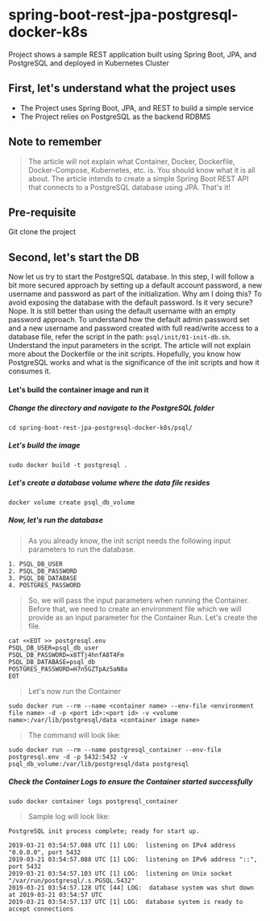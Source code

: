 # spring-boot-rest-jpa-postgresql-docker-k8s
Project shows a sample REST application built using Spring Boot, JPA, and PostgreSQL and deployed in Kubernetes Cluster

## First, let's understand what the project uses
* The Project uses Spring Boot, JPA, and REST to build a simple service
* The Project relies on PostgreSQL as the backend RDBMS

## Note to remember
> The article will not explain what Container, Docker, Dockerfile, Docker-Compose, Kubernetes, etc. is. You should know what it is all about. The article intends to create a simple Spring Boot REST API that connects to a PostgreSQL database using JPA. That's it!

## Pre-requisite
Git clone the project

## Second, let's start the DB
Now let us try to start the PostgreSQL database. In this step, I will follow a bit more secured approach by setting up a default account password, a new username and password as part of the initialization. Why am I doing this? To avoid exposing the database with the default password. Is it very secure? Nope. It is still better than using the default username with an empty password approach. To understand how the default admin password set and a new username and password created with full read/write access to a database file, refer the script in the path: `psql/init/01-init-db.sh`. Understand the input parameters in the script. The article will not explain more about the Dockerfile or the init scripts. Hopefully, you know how PostgreSQL works and what is the significance of the init scripts and how it consumes it.

#### Let's build the container image and run it
##### Change the directory and navigate to the PostgreSQL folder
```
cd spring-boot-rest-jpa-postgresql-docker-k8s/psql/
```

##### Let's build the image
```
sudo docker build -t postgresql .
```

##### Let's create a database volume where the data file resides
```
docker volume create psql_db_volume
```

##### Now, let's run the database
> As you already know, the init script needs the following input parameters to run the database. 
```
1. PSQL_DB_USER
2. PSQL_DB_PASSWORD
3. PSQL_DB_DATABASE
4. POSTGRES_PASSWORD
```
> So, we will pass the input parameters when running the Container. Before that, we need to create an environment file which we will provide as an input parameter for the Container Run. Let's create the file.

```
cat <<EOT >> postgresql.env
PSQL_DB_USER=psql_db_user
PSQL_DB_PASSWORD=x8TTj4hnfA8T4Fm
PSQL_DB_DATABASE=psql_db
POSTGRES_PASSWORD=H7n5GZTpAz5aN8a
EOT
```

> Let's now run the Container
```
sudo docker run --rm --name <container name> --env-file <environment file name> -d -p <port id>:<port id> -v <volume name>:/var/lib/postgresql/data <container image name>
```
> The command will look like:
```
sudo docker run --rm --name postgresql_container --env-file postgresql.env -d -p 5432:5432 -v psql_db_volume:/var/lib/postgresql/data postgresql
```

##### Check the Container Logs to ensure the Container started successfully
```
sudo docker container logs postgresql_container
```

> Sample log will look like:
```
PostgreSQL init process complete; ready for start up.

2019-03-21 03:54:57.088 UTC [1] LOG:  listening on IPv4 address "0.0.0.0", port 5432
2019-03-21 03:54:57.088 UTC [1] LOG:  listening on IPv6 address "::", port 5432
2019-03-21 03:54:57.103 UTC [1] LOG:  listening on Unix socket "/var/run/postgresql/.s.PGSQL.5432"
2019-03-21 03:54:57.128 UTC [44] LOG:  database system was shut down at 2019-03-21 03:54:57 UTC
2019-03-21 03:54:57.137 UTC [1] LOG:  database system is ready to accept connections
```

